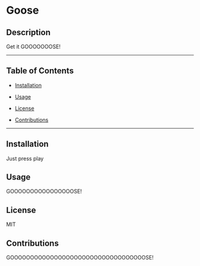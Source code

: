 # Goose

## Description
Get it GOOOOOOOSE!

<hr>

## Table of Contents 

* [Installation](#installation)

* [Usage](#usage)

* [License](#license)

* [Contributions](#contributions)

<hr>

## Installation
Just press play

## Usage
GOOOOOOOOOOOOOOOOSE!

## License
MIT

## Contributions
GOOOOOOOOOOOOOOOOOOOOOOOOOOOOOOOOOOSE!


